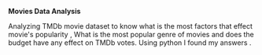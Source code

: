 **Movies Data Analysis**

Analyzing TMDb movie dataset to know what is the most factors that effect movie's popularity , What is the most popular genre of movies and does the budget have any effect on TMDb votes. Using python I found my answers .
